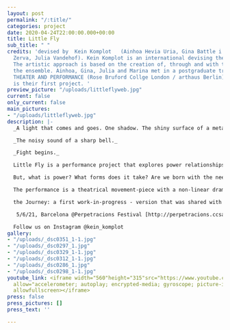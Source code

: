 ```yaml
---
layout: post
permalink: "/:title/"
categories: project
date: 2020-04-24T22:00:00.000+00:00
title: Little Fly
sub_title: " "
credits: 'devised by  Kein Komplot   (Ainhoa Hevia Uria, Gina Battle i Oliva, Marina
  Zerva, Julia Vandehof). Kein Komplot is an international devising theatre collective.
  The artistic approach is based on the creation of, through and with the body in
  the ensemble. Ainhoa, Gina, Julia and Marina met in a postgraduate training in DEVISED
  THEATER AND PERFORMANCE (Rose Bruford Collge London / arthaus Berlin). Little Fly
  is their first project. '
preview_picture: "/uploads/littleflyweb.jpg"
current: false
only_current: false
main_pictures:
- "/uploads/littleflyweb.jpg"
description: |-
  _A light that comes and goes. One shadow. The shiny surface of a metal stuck between two lips. Dark. The blurry silhouette of three bodies in the space._

  _The noisy sound of a sharp bell._

  _Fight begins._

  Little Fly is a performance project that explores power relationships through play(fullness), surrealism and the movement of four performers in a limited space.

  But, what is power? What forms does it take? Are we born with the need to have it or is it imposed over the years? What are our repressed freedoms? And what is the line that separates the power from oppression?

  The performance is a theatrical movement-piece with a non-linear dramaturgy. The creation is based on the use of four elements: the boxing ring, the animalisation of chicken, ropes that create disconnected connections, and the constant buzz of flies.

  the Journey: a first work-in-progress - version that was shared with an audience in India as part of the Whilst Walking Touring Theater Festival 2019.  In February and March 2020 they received two working opportunities: in Berlin and Faber Residency Girona. Covid-19.

   5/6/21, Barcelona @Perpetracions Festival [http://perpetracions.ccsantmarti.net/ed21/](http://perpetracions.ccsantmarti.net/ed21/ "http://perpetracions.ccsantmarti.net/ed21/")

  Follow us on Instagram @kein_komplot
gallery:
- "/uploads/_dsc0351_1-1.jpg"
- "/uploads/_dsc0297_1.jpg"
- "/uploads/_dsc0329_1-1.jpg"
- "/uploads/_dsc0312_1-1.jpg"
- "/uploads/_dsc0286_1.jpg"
- "/uploads/_dsc0298_1-1.jpg"
youtube_link: <iframe width="560"height="315"src="https://www.youtube.com/embed/jcbgHR_LpI8"frameborder="0"
  allow="accelerometer; autoplay; encrypted-media; gyroscope; picture-in-picture"
  allowfullscreen></iframe>
press: false
press_pictures: []
press_text: ''

---
```

